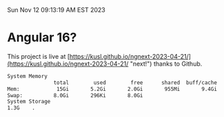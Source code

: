 Sun Nov 12 09:13:19 AM EST 2023

# Angular 16?


This project is live at [https://kusl.github.io/ngnext-2023-04-21/](https://kusl.github.io/ngnext-2023-04-21/ "next!") thanks to Github.

```bash
System Memory
               total        used        free      shared  buff/cache   available
Mem:            15Gi       5.2Gi       2.0Gi       955Mi       9.4Gi        10Gi
Swap:          8.0Gi       296Ki       8.0Gi
System Storage
1.3G	.
```
